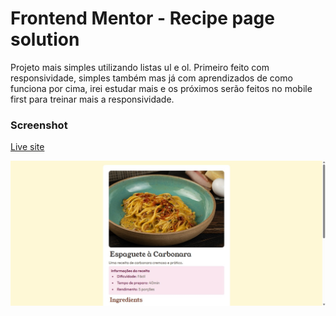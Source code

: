 # Frontend Mentor - Recipe page solution

Projeto mais simples utilizando listas ul e ol. Primeiro feito com responsividade, simples também mas já com aprendizados de como funciona por cima, irei estudar mais e os próximos serão feitos no mobile first para treinar mais a responsividade.

### Screenshot
[Live site]()

![](/assets/images/screenshot.jpg)